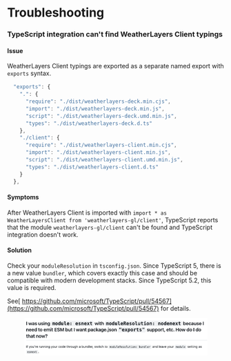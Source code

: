 # Troubleshooting

### TypeScript integration can't find WeatherLayers Client typings

#### Issue

WeatherLayers Client typings are exported as a separate named export with `exports` syntax.

```typescript
  "exports": {
    ".": {
      "require": "./dist/weatherlayers-deck.min.cjs",
      "import": "./dist/weatherlayers-deck.min.js",
      "script": "./dist/weatherlayers-deck.umd.min.js",
      "types": "./dist/weatherlayers-deck.d.ts"
    },
    "./client": {
      "require": "./dist/weatherlayers-client.min.cjs",
      "import": "./dist/weatherlayers-client.min.js",
      "script": "./dist/weatherlayers-client.umd.min.js",
      "types": "./dist/weatherlayers-client.d.ts"
    }
  },
```

#### Symptoms

After WeatherLayers Client is imported with `import * as WeatherLayersClient from 'weatherlayers-gl/client'`, TypeScript reports that the module `weatherlayers-gl/client` can't be found and TypeScript integration doesn't work.

#### Solution

Check your `moduleResolution` in `tsconfig.json`. Since TypeScript 5, there is a new value `bundler`, which covers exactly this case and should be compatible with modern development stacks. Since TypeScript 5.2, this value is required.

See[ https://github.com/microsoft/TypeScript/pull/54567](https://github.com/microsoft/TypeScript/pull/54567) for details.

<figure><img src="../.gitbook/assets/typescript-moduleresolution-bundler.png" alt=""><figcaption></figcaption></figure>

